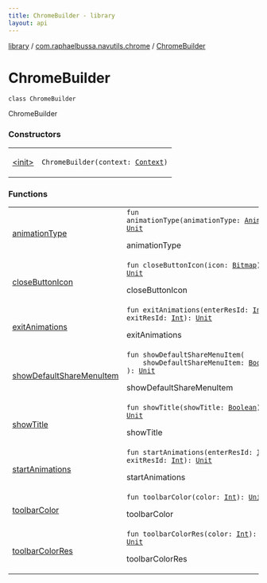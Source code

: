```yaml
---
title: ChromeBuilder - library
layout: api
---
```


<div class='api-docs-breadcrumbs'><a href="../../index.html">library</a> / <a href="../index.html">com.raphaelbussa.navutils.chrome</a> / <a href="./index.html">ChromeBuilder</a></div>

# ChromeBuilder

<div class="signature"><code><span class="keyword">class </span><span class="identifier">ChromeBuilder</span></code></div>

ChromeBuilder

### Constructors

<table class="api-docs-table">
<tbody>
<tr>
<td markdown="1">

<a href="-init-.html">&lt;init&gt;</a>


</td>
<td markdown="1">
<div class="signature"><code><span class="identifier">ChromeBuilder</span><span class="symbol">(</span><span class="parameterName" id="com.raphaelbussa.navutils.chrome.ChromeBuilder$<init>(android.content.Context)/context">context</span><span class="symbol">:</span>&nbsp;<a href="https://developer.android.com/reference/android/content/Context.html"><span class="identifier">Context</span></a><span class="symbol">)</span></code></div>

</td>
</tr>
</tbody>
</table>

### Functions

<table class="api-docs-table">
<tbody>
<tr>
<td markdown="1">

<a href="animation-type.html">animationType</a>


</td>
<td markdown="1">
<div class="signature"><code><span class="keyword">fun </span><span class="identifier">animationType</span><span class="symbol">(</span><span class="parameterName" id="com.raphaelbussa.navutils.chrome.ChromeBuilder$animationType(com.raphaelbussa.navutils.NavUtils.Anim)/animationType">animationType</span><span class="symbol">:</span>&nbsp;<a href="../../com.raphaelbussa.navutils/-nav-utils/-anim/index.html"><span class="identifier">Anim</span></a><span class="symbol">)</span><span class="symbol">: </span><a href="https://kotlinlang.org/api/latest/jvm/stdlib/kotlin/-unit/index.html"><span class="identifier">Unit</span></a></code></div>

animationType


</td>
</tr>
<tr>
<td markdown="1">

<a href="close-button-icon.html">closeButtonIcon</a>


</td>
<td markdown="1">
<div class="signature"><code><span class="keyword">fun </span><span class="identifier">closeButtonIcon</span><span class="symbol">(</span><span class="parameterName" id="com.raphaelbussa.navutils.chrome.ChromeBuilder$closeButtonIcon(android.graphics.Bitmap)/icon">icon</span><span class="symbol">:</span>&nbsp;<a href="https://developer.android.com/reference/android/graphics/Bitmap.html"><span class="identifier">Bitmap</span></a><span class="symbol">)</span><span class="symbol">: </span><a href="https://kotlinlang.org/api/latest/jvm/stdlib/kotlin/-unit/index.html"><span class="identifier">Unit</span></a></code></div>

closeButtonIcon


</td>
</tr>
<tr>
<td markdown="1">

<a href="exit-animations.html">exitAnimations</a>


</td>
<td markdown="1">
<div class="signature"><code><span class="keyword">fun </span><span class="identifier">exitAnimations</span><span class="symbol">(</span><span class="parameterName" id="com.raphaelbussa.navutils.chrome.ChromeBuilder$exitAnimations(kotlin.Int, kotlin.Int)/enterResId">enterResId</span><span class="symbol">:</span>&nbsp;<a href="https://kotlinlang.org/api/latest/jvm/stdlib/kotlin/-int/index.html"><span class="identifier">Int</span></a><span class="symbol">, </span><span class="parameterName" id="com.raphaelbussa.navutils.chrome.ChromeBuilder$exitAnimations(kotlin.Int, kotlin.Int)/exitResId">exitResId</span><span class="symbol">:</span>&nbsp;<a href="https://kotlinlang.org/api/latest/jvm/stdlib/kotlin/-int/index.html"><span class="identifier">Int</span></a><span class="symbol">)</span><span class="symbol">: </span><a href="https://kotlinlang.org/api/latest/jvm/stdlib/kotlin/-unit/index.html"><span class="identifier">Unit</span></a></code></div>

exitAnimations


</td>
</tr>
<tr>
<td markdown="1">

<a href="show-default-share-menu-item.html">showDefaultShareMenuItem</a>


</td>
<td markdown="1">
<div class="signature"><code><span class="keyword">fun </span><span class="identifier">showDefaultShareMenuItem</span><span class="symbol">(</span><br/>&nbsp;&nbsp;&nbsp;&nbsp;<span class="parameterName" id="com.raphaelbussa.navutils.chrome.ChromeBuilder$showDefaultShareMenuItem(kotlin.Boolean)/showDefaultShareMenuItem">showDefaultShareMenuItem</span><span class="symbol">:</span>&nbsp;<a href="https://kotlinlang.org/api/latest/jvm/stdlib/kotlin/-boolean/index.html"><span class="identifier">Boolean</span></a><br/><span class="symbol">)</span><span class="symbol">: </span><a href="https://kotlinlang.org/api/latest/jvm/stdlib/kotlin/-unit/index.html"><span class="identifier">Unit</span></a></code></div>

showDefaultShareMenuItem


</td>
</tr>
<tr>
<td markdown="1">

<a href="show-title.html">showTitle</a>


</td>
<td markdown="1">
<div class="signature"><code><span class="keyword">fun </span><span class="identifier">showTitle</span><span class="symbol">(</span><span class="parameterName" id="com.raphaelbussa.navutils.chrome.ChromeBuilder$showTitle(kotlin.Boolean)/showTitle">showTitle</span><span class="symbol">:</span>&nbsp;<a href="https://kotlinlang.org/api/latest/jvm/stdlib/kotlin/-boolean/index.html"><span class="identifier">Boolean</span></a><span class="symbol">)</span><span class="symbol">: </span><a href="https://kotlinlang.org/api/latest/jvm/stdlib/kotlin/-unit/index.html"><span class="identifier">Unit</span></a></code></div>

showTitle


</td>
</tr>
<tr>
<td markdown="1">

<a href="start-animations.html">startAnimations</a>


</td>
<td markdown="1">
<div class="signature"><code><span class="keyword">fun </span><span class="identifier">startAnimations</span><span class="symbol">(</span><span class="parameterName" id="com.raphaelbussa.navutils.chrome.ChromeBuilder$startAnimations(kotlin.Int, kotlin.Int)/enterResId">enterResId</span><span class="symbol">:</span>&nbsp;<a href="https://kotlinlang.org/api/latest/jvm/stdlib/kotlin/-int/index.html"><span class="identifier">Int</span></a><span class="symbol">, </span><span class="parameterName" id="com.raphaelbussa.navutils.chrome.ChromeBuilder$startAnimations(kotlin.Int, kotlin.Int)/exitResId">exitResId</span><span class="symbol">:</span>&nbsp;<a href="https://kotlinlang.org/api/latest/jvm/stdlib/kotlin/-int/index.html"><span class="identifier">Int</span></a><span class="symbol">)</span><span class="symbol">: </span><a href="https://kotlinlang.org/api/latest/jvm/stdlib/kotlin/-unit/index.html"><span class="identifier">Unit</span></a></code></div>

startAnimations


</td>
</tr>
<tr>
<td markdown="1">

<a href="toolbar-color.html">toolbarColor</a>


</td>
<td markdown="1">
<div class="signature"><code><span class="keyword">fun </span><span class="identifier">toolbarColor</span><span class="symbol">(</span><span class="parameterName" id="com.raphaelbussa.navutils.chrome.ChromeBuilder$toolbarColor(kotlin.Int)/color">color</span><span class="symbol">:</span>&nbsp;<a href="https://kotlinlang.org/api/latest/jvm/stdlib/kotlin/-int/index.html"><span class="identifier">Int</span></a><span class="symbol">)</span><span class="symbol">: </span><a href="https://kotlinlang.org/api/latest/jvm/stdlib/kotlin/-unit/index.html"><span class="identifier">Unit</span></a></code></div>

toolbarColor


</td>
</tr>
<tr>
<td markdown="1">

<a href="toolbar-color-res.html">toolbarColorRes</a>


</td>
<td markdown="1">
<div class="signature"><code><span class="keyword">fun </span><span class="identifier">toolbarColorRes</span><span class="symbol">(</span><span class="parameterName" id="com.raphaelbussa.navutils.chrome.ChromeBuilder$toolbarColorRes(kotlin.Int)/color">color</span><span class="symbol">:</span>&nbsp;<a href="https://kotlinlang.org/api/latest/jvm/stdlib/kotlin/-int/index.html"><span class="identifier">Int</span></a><span class="symbol">)</span><span class="symbol">: </span><a href="https://kotlinlang.org/api/latest/jvm/stdlib/kotlin/-unit/index.html"><span class="identifier">Unit</span></a></code></div>

toolbarColorRes


</td>
</tr>
</tbody>
</table>
